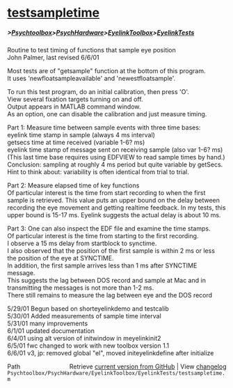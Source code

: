 # [testsampletime](testsampletime)
##### >[Psychtoolbox](Psychtoolbox)>[PsychHardware](PsychHardware)>[EyelinkToolbox](EyelinkToolbox)>[EyelinkTests](EyelinkTests)

Routine to test timing of functions that sample eye position  
John Palmer, last revised 6/6/01  
  
Most tests are of "getsample" function at the bottom of this program.  
It uses 'newfloatsampleavailable' and 'newestfloatsample'.  
  
To run this test program, do an initial calibration, then press 'O'.  
View several fixation targets turning on and off.    
Output appears in MATLAB command window.  
As an option, one can disable the calibration and just measure timing.  
  
Part 1:  Measure time between sample events with three time bases:  
  eyelink time stamp in sample (always 4 ms interval)  
  getsecs time at time received (variable 1-6? ms)  
  eyelink time stamp of message sent on receiving sample (also var 1-6? ms)  
  (This last time base requires using EDFVIEW to read sample times by hand.)  
Conclusion:  sampling at roughly 4 ms period but quite variable by getSecs.  
Hint to think about: variability is often identical from trial to trial.  
  
Part 2:  Measure elapsed time of key functions  
   Of particular interest is the time from start recording to when the first  
sample is retrieved.  This value puts an upper bound on the delay between  
recording the eye movement and getting realtime feedback.  In my tests, this  
upper bound is 15-17 ms.  Eyelink suggests the actual delay is about 10 ms.  
  
Part 3:  One can also inspect the EDF file and examine the time stamps.  
   Of particular interest is the time from starting to the first recording.  
I observe a 15 ms delay from startblock to synctime.  
I also observed that the position of the first sample is within 2 ms or less   
the position of the eye at SYNCTIME.  
In addition, the first sample arrives less than 1 ms after SYNCTIME message.  
This suggests the lag between DOS record and sample at Mac and in   
transmitting the messages is not more than 1-2 ms.  
There still remains to measure the lag between eye and the DOS record  
  
5/29/01 Begun based on shorteyelinkdemo and testcalib  
5/30/01 Added measurements of sample time interval  
5/31/01 many improvements  
6/1/01  updated documentation  
6/4/01  using alt version of initwindow in meyelinkinit2  
6/5/01  fwc changed to work with new toolbox version 1.1  
6/6/01  v3, jp:  removed global "el", moved initeyelinkdefine after initialize  




<div class="code_header" style="text-align:right;">
  <span style="float:left;">Path&nbsp;&nbsp;</span> <span class="counter">Retrieve <a href=
  "https://raw.github.com/Psychtoolbox-3/Psychtoolbox-3/beta/Psychtoolbox/PsychHardware/EyelinkToolbox/EyelinkTests/testsampletime.m">current version from GitHub</a> | View <a href=
  "https://github.com/Psychtoolbox-3/Psychtoolbox-3/commits/beta/Psychtoolbox/PsychHardware/EyelinkToolbox/EyelinkTests/testsampletime.m">changelog</a></span>
</div>
<div class="code">
  <code>Psychtoolbox/PsychHardware/EyelinkToolbox/EyelinkTests/testsampletime.m</code>
</div>

